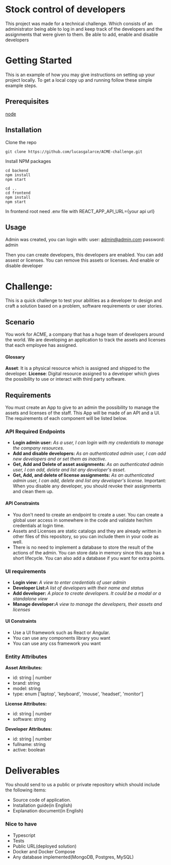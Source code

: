 # Stock control of developers

This project was made for a technical challenge. Which consists of an administrator being able to log in and keep track of the developers and the assignments that were given to them. Be able to add, enable and disable developers

# Getting Started

This is an example of how you may give instructions on setting up your project locally. To get a local copy up and running follow these simple example steps.

## Prerequisites

[node](https://nodejs.org/es/)

## Installation

Clone the repo

```
git clone https://github.com/lucasgalarce/ACME-challenge.git
```

Install NPM packages

```
cd backend
npm install
npm start
```

```
cd ..
cd frontend
npm install
npm start
```

In frontend root need .env file with REACT_APP_API_URL={your api url}

## Usage

Admin was created, you can login with:
user: admin@admin.com
password: admin

Then you can create developers, this developers are enabled. You can add assest or licenses. You can remove this assets or licenses. And enable or disable developer

# Challenge:

This is a quick challenge to test your abilities as a developer to design and craft a solution based on a problem, software requirements or user stories.

## Scenario

You work for ACME, a company that has a huge team of developers around the world. We are developing an application to track the assets and licenses that each employee has assigned.

#### Glossary

**Asset**: It is a physical resource which is assigned and shipped to the developer.
**License**: Digital resource assigned to a developer which gives the possibility to use or interact with third party software.

## Requirements

You must create an App to give to an admin the possibility to manage the assets and licenses of the staff. This App will be made of an API and a UI. The requirements of each component will be listed below.

### API Required Endpoints

- **Login admin user:** _As a user, I can login with my credentials to manage the company resources_.
- **Add and disable developers:** _As an authenticated admin user, I can add new developers and or set them as inactive_.
- **Get, Add and Delete of asset assignments:** _As an authenticated admin user, I can add, delete and list any developer's asset_.
- **Get, Add, and delete of license assignments:** _As an authenticated admin user, I can add, delete and list any developer's license_.
  Important: When you disable any developer, you should revoke their assignments and clean them up.

#### API Constraints

- You don't need to create an endpoint to create a user. You can create a global user access in somewhere in the code and validate her/him credentials at login time.
- Assets and Licenses are static catalogs and they are already written in other files of this repository, so you can include them in your code as well.
- There is no need to implement a database to store the result of the actions of the admin. You can store data in memory since this app has a short lifecycle. You can also add a database if you want for extra points.

### UI requirements

- **Login view:** _A view to enter credentials of user admin_
- **Developer List:**_A list of developers with their name and status_
- **Add developer:** _A place to create developers. It could be a modal or a standalone view_
- **Manage developer:**_A view to manage the developers, their assets and licenses_

#### UI Constraints

- Use a UI framework such as React or Angular.
- You can use any components library you want
- You can use any css framework you want

### Entity Attributes

**Asset Attributes:**

- id: string | number
- brand: string
- model: string
- type: enum<string> ['laptop', 'keyboard', 'mouse', 'headset', 'monitor']

**License Attributes:**

- id: string | number
- software: string

**Developer Attributes:**

- id: string | number
- fullname: string
- active: boolean

# Deliverables

You should send to us a public or private repository which should include the following items:

- Source code of application.
- Installation guide(in English)
- Explanation document(in English)

### Nice to have

- Typescript
- Tests
- Public URL(deployed solution)
- Docker and Docker Compose
- Any database implemented(MongoDB, Postgres, MySQL)

```

```
